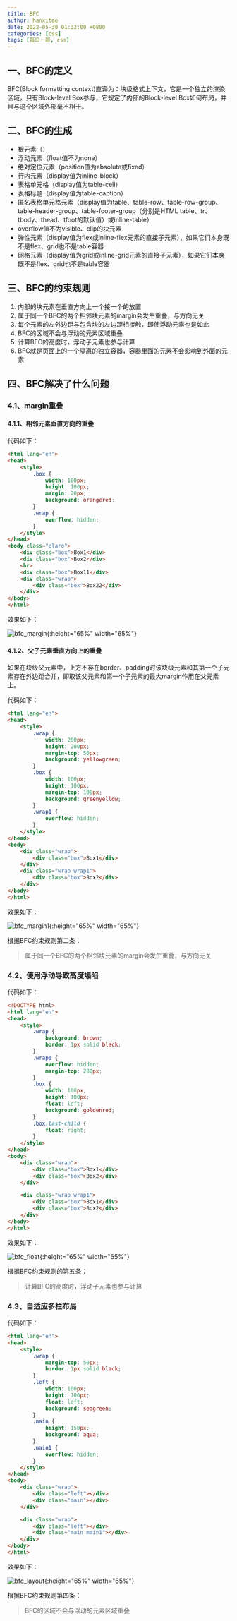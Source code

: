 ```yaml
---
title: BFC
author: hanxitao
date: 2022-05-30 01:32:00 +0800
categories: [css]
tags: [每日一题, css]
---
```


## 一、BFC的定义

BFC(Block formatting context)直译为：块级格式上下文，它是一个独立的渲染区域，只有Block-level Box参与，它规定了内部的Block-level Box如何布局，并且与这个区域外部毫不相干。

## 二、BFC的生成

- 根元素（<html>）
- 浮动元素（float值不为none）
- 绝对定位元素（position值为absolute或fixed）
- 行内元素（display值为inline-block）
- 表格单元格（display值为table-cell）
- 表格标题（display值为table-caption）
- 匿名表格单元格元素（display值为table、table-row、table-row-group、table-header-group、table-footer-group（分别是HTML table、tr、tbody、thead、tfoot的默认值）或inline-table）
- overflow值不为visible、clip的块元素
- 弹性元素（display值为flex或inline-flex元素的直接子元素），如果它们本身既不是flex、grid也不是table容器
- 网格元素（display值为grid或inline-grid元素的直接子元素），如果它们本身既不是flex、grid也不是table容器

## 三、BFC的约束规则

1. 内部的块元素在垂直方向上一个接一个的放置
2. 属于同一个BFC的两个相邻块元素的margin会发生重叠，与方向无关
3. 每个元素的左外边距与包含块的左边距相接触，即使浮动元素也是如此
4. BFC的区域不会与浮动的元素区域重叠
5. 计算BFC的高度时，浮动子元素也参与计算
6. BFC就是页面上的一个隔离的独立容器，容器里面的元素不会影响到外面的元素

## 四、BFC解决了什么问题

### 4.1、margin重叠

#### 4.1.1、相邻元素垂直方向的重叠

代码如下：

```html
<html lang="en">
<head>
    <style>
        .box {
            width: 100px;
            height: 100px;
            margin: 20px;
            background: orangered;
        }
        .wrap {
            overflow: hidden;
        }
    </style> 
</head>
<body class="claro">
    <div class="box">Box1</div>
    <div class="box">Box2</div>
    <hr>
    <div class="box">Box11</div>
    <div class="wrap">
        <div class="box">Box22</div>
    </div>
</body> 
</html>
```

效果如下：

![bfc_margin](/assets/img/css/bfc/bfc_margin.png){:height="65%" width="65%"}

#### 4.1.2、父子元素垂直方向上的重叠

如果在块级父元素中，上方不存在border、padding时该块级元素和其第一个子元素存在外边距合并，即取该父元素和第一个子元素的最大margin作用在父元素上。

代码如下：

```html
<html lang="en">
<head>
    <style>
        .wrap {
            width: 200px;
            height: 200px;
            margin-top: 50px;
            background: yellowgreen;
        }
        .box {
            width: 100px;
            height: 100px;
            margin-top: 100px;
            background: greenyellow;
        }
        .wrap1 {
            overflow: hidden;
        }
    </style> 
</head>
<body>
    <div class="wrap">
        <div class="box">Box1</div>
    </div>
    <div class="wrap wrap1">
        <div class="box">Box2</div>
    </div>
</body> 
</html>
```

效果如下：

![bfc_margin1](/assets/img/css/bfc/bfc_margin1.png){:height="65%" width="65%"}

根据BFC约束规则第二条：

> 属于同一个BFC的两个相邻块元素的margin会发生重叠，与方向无关

### 4.2、使用浮动导致高度塌陷

代码如下：

```html
<!DOCTYPE html>
<html lang="en">
<head>
    <style>
        .wrap {
            background: brown;
            border: 1px solid black;
        }
        .wrap1 {
            overflow: hidden;
            margin-top: 200px;
        }
        .box {
            width: 100px;
            height: 100px;
            float: left;
            background: goldenrod;
        }
        .box:last-child {
            float: right;
        }
    </style> 
</head>
<body>
    <div class="wrap">
        <div class="box">Box1</div>
        <div class="box">Box2</div>
    </div>

    <div class="wrap wrap1">
        <div class="box">Box1</div>
        <div class="box">Box2</div>
    </div>
</body> 
</html>
```

效果如下：

![bfc_float](/assets/img/css/bfc/bfc_float.png){:height="65%" width="65%"}

根据BFC约束规则的第五条：

> 计算BFC的高度时，浮动子元素也参与计算

### 4.3、自适应多栏布局

代码如下：

```html
<html lang="en">
<head>
    <style>
        .wrap {
            margin-top: 50px;
            border: 1px solid black;
        }
        .left {
            width: 100px;
            height: 100px;
            float: left;
            background: seagreen;
        }
        .main {
            height: 150px;
            background: aqua;
        }
        .main1 {
            overflow: hidden;
        }
    </style> 
</head>
<body>
    <div class="wrap">
        <div class="left"></div>
        <div class="main"></div>
    </div>

    <div class="wrap">
        <div class="left"></div>
        <div class="main main1"></div>
    </div>
</body> 
</html>
```

效果如下：

![bfc_layout](/assets/img/css/bfc/bfc_layout.png){:height="65%" width="65%"}

根据BFC约束规则第四条：

> BFC的区域不会与浮动的元素区域重叠